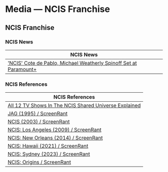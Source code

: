 # Media — NCIS Franchise 

## NCIS Franchise 

### NCIS News

| NCIS News |
|---|
| ['NCIS' Cote de Pablo, Michael Weatherly Spinoff Set at Paramount+](https://variety.com/2024/tv/news/ncis-spinoff-cote-de-pablo-michael-weatherly-paramount-plus-1235925895/ ) |

### NCIS References 

| NCIS References |
|---|
| [All 12 TV Shows In The NCIS Shared Universe Explained](https://screenrant.com/ncis-shared-universe-explained/ ) |
| [JAG (1995) / ScreenRant](https://screenrant.com/tag/jag/ ) |
| [NCIS (2003) / ScreenRant](https://screenrant.com/tag/ncis-original-series/ ) |
| [NCIS: Los Angeles (2009) / ScreenRant](https://screenrant.com/tag/ncis-los-angeles/ ) |
| [NCIS: New Orleans (2014) / ScreenRant](https://screenrant.com/tag/ncis-new-orleans/ ) |
| [NCIS: Hawaii (2021) / ScreenRant](https://screenrant.com/tag/ncis-hawaii/ ) |
| [NCIS: Sydney (2023) / ScreenRant](https://screenrant.com/tag/ncis-sydney/ ) |
| [NCIS: Origins / ScreenRant](https://screenrant.com/tag/ncis-origins/ ) |
